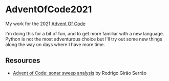 # AdventOfCode2021

My work for the 2021 [Advent Of Code](https://adventofcode.com/)

I'm doing this for a bit of fun, and to get more familiar with a new language.
Python is not the most adventurous choice but I'll try out some new things along the way on days where I have more time.


## Resources
 - [Advent of Code: sonar sweep analysis](https://mathspp.com/blog/advent-of-code-sonar-sweep-analysis) by Rodrigo Girão Serrão